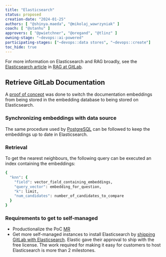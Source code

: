 ```yaml
---
title: "Elasticsearch"
status: proposed
creation-date: "2024-01-25"
authors: [ "@shinya.maeda", "@mikolaj_wawrzyniak" ]
coach: [ "@stanhu" ]
approvers: [ "@pwietchner", "@oregand", "@tlinz" ]
owning-stage: "~devops::ai-powered"
participating-stages: ["~devops::data stores", "~devops::create"]
toc_hide: true
---
```


For more information on Elasticsearch and RAG broadly, see the [Elasticsearch article](../gitlab_rag/elasticsearch.md) in [RAG at GitLab](../gitlab_rag/index.md).

## Retrieve GitLab Documentation

A [proof of concept](https://gitlab.com/gitlab-org/gitlab/-/merge_requests/145392) was done to switch the documentation embeddings from being stored in the embedding database to being stored on Elasticsearch.

### Synchronizing embeddings with data source

The same procedure used by [PostgreSQL](postgresql.md) can be followed to keep the embeddings up to date in Elasticsearch.

### Retrieval

To get the nearest neighbours, the following query can be executed an index containing the embeddings:

```ruby
{
  "knn": {
    "field": vector_field_containing_embeddings,
    "query_vector": embedding_for_question,
    "k": limit,
    "num_candidates": number_of_candidates_to_compare
  }
}
```

### Requirements to get to self-managed

- Productionalize the PoC [MR](https://gitlab.com/gitlab-org/gitlab/-/merge_requests/145392)
- Get more self-managed instances to install Elasticsearch by [shipping GitLab with Elasticsearch](https://gitlab.com/gitlab-org/gitlab/-/issues/438178). Elastic gave their approval to ship with the free license. The work required for making it easy for customers to host Elasticsearch is more than 2 milestones.
